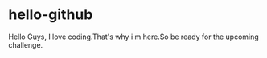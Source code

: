 # hello-github

Hello Guys,
       I love coding.That's why i m here.So be ready for the upcoming challenge.
